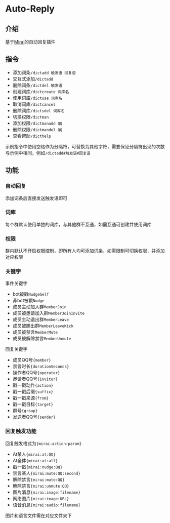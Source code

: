 # Auto-Reply

## 介绍

基于[Mirai](https://github.com/mamoe/mirai)的自动回复插件

## 指令

- 添加词条`/dictadd 触发语 回复语`
- 交互式添加`/dictadd`
- 删除词条`/dictdel 触发语`
- 创建词库`/dictcreate 词库名`
- 使用词库`/dictuse 词库名`
- 取消词库`/dictcancel`
- 删除词库`/dictsdel 词库名`
- 切换权限`/dictman`
- 添加权限`/dictmanadd QQ`
- 删除权限`/dictmandel QQ`
- 查看帮助`/dicthelp`

示例指令中使用空格作为分隔符，可替换为其他字符，需要保证分隔符出现的次数与示例中相同，例如`/dictadd#触发语#回复语`

## 功能

### 自动回复

添加词条后直接发送触发语即可

### 词库

每个群默认使用单独的词库，与其他群不互通，如需互通可创建并使用词库

### 权限

群内默认不开启权限控制，即所有人均可添加词条，如需限制可切换权限，并添加对应权限

### 关键字

事件关键字

- bot被戳`NudgeSelf`
- 非bot被戳`Nudge`
- 成员主动加入群`MemberJoin`
- 成员被邀请加入群`MemberJoinInvite`
- 成员主动退出群`MemberLeave`
- 成员被踢出群`MemberLeaveKick`
- 成员被禁言`MemberMute`
- 成员被解除禁言`MemberUnmute`

回复关键字

- 成员QQ号`{member}`
- 禁言时长`{durationSeconds}`
- 操作者QQ号`{operator}`
- 邀请者QQ号`{invitor}`
- 戳一戳动作`{action}`
- 戳一戳后缀`{suffix}`
- 戳一戳来源`{from}`
- 戳一戳目标`{target}`
- 群号`{group}`
- 发送者QQ号`{sender}`

### 回复触发功能

回复触发格式为`{mirai:action:param}`

- At某人`{mirai:at:QQ}`
- At全体`{mirai:at:all}`
- 戳一戳`{mirai:nudge:QQ}`
- 禁言某人`{mirai:mute:QQ:second}`
- 解除禁言`{mirai:mute:QQ}`
- 解除禁言`{mirai:unmute:QQ}`
- 图片消息`{mirai:image:filename}`
- 网络图片`{mirai:image:URL}`
- 语音消息`{mirai:audio:filename}`

图片和语言文件需在对应文件夹下